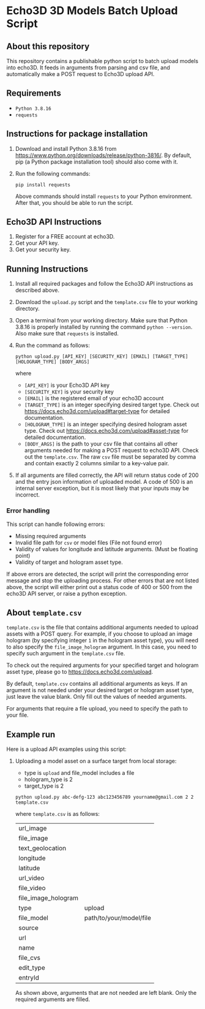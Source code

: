 # Echo3D 3D Models Batch Upload Script

## About this repository

This repository contains a publishable python script to batch upload models into echo3D. It feeds in arguments from parsing and csv file, and automatically make a POST request to Echo3D upload API.

## Requirements

* `Python 3.8.16`
* `requests`

## Instructions for package installation

1. Download and install Python 3.8.16 from https://www.python.org/downloads/release/python-3816/. By default, pip (a Python package installation tool) should also come with it.

2. Run the following commands:
   
   `pip install requests`
   
   Above commands should install `requests` to your Python environment. After that, you should be able to run the script. 

## Echo3D API Instructions

1. Register for a FREE account at echo3D.
3. Get your API key.
4. Get your security key.

## Running Instructions

1. Install all required packages and follow the Echo3D API instructions as described above.

2. Download the `upload.py` script and the `template.csv` file to your working directory.

3. Open a terminal from your working directory. Make sure that Python 3.8.16 is properly installed by running the command `python --version`. Also make sure that `requests` is installed. 

4. Run the command as follows:
   
   `python upload.py [API_KEY] [SECURITY_KEY] [EMAIL] [TARGET_TYPE] [HOLOGRAM_TYPE] [BODY_ARGS]`

   where
   
   * `[API_KEY]` is your Echo3D API key
   * `[SECURITY_KEY]` is your security key
   * `[EMAIL]` is the registered email of your echo3D account
   * `[TARGET_TYPE]` is an integer specifying desired target type. Check out https://docs.echo3d.com/upload#target-type for detailed documentation.
   * `[HOLOGRAM_TYPE]` is an integer specifying desired hologram asset type. Check out https://docs.echo3d.com/upload#asset-type for detailed documentation.
   * `[BODY_ARGS]` is the path to your csv file that contains all other arguments needed for making a POST request to echo3D API. Check out the `template.csv`. The raw `csv` file must be separated by comma and contain exactly 2 columns similar to a key-value pair. 

5. If all arguments are filled correctly, the API will return status code of 200 and the entry json information of uploaded model. A code of 500 is an internal server exception, but it is most likely that your inputs may be incorrect. 

### Error handling

This script can handle following errors:
 
 * Missing required arguments
 * Invalid file path for `csv` or model files (File not found error)
 * Validity of values for longitude and latitude arguments. (Must be floating point)
 * Validity of target and hologram asset type. 

If above errors are detected, the script will print the corresponding error message and stop the uploading process. For other errors that are not listed above, the script will either print out a status code of 400 or 500 from the echo3D API server, or raise a python exception. 

## About `template.csv`

`template.csv` is the file that contains additional arguments needed to upload assets with a POST query. For example, if you choose to upload an image hologram (by specifying integer `1` in the hologram asset type), you will need to also specify the `file_image_hologram` argument. In this case, you need to specify such argument in the `template.csv` file. 

To check out the required arguments for your specified target and hologram asset type, please go to https://docs.echo3d.com/upload. 

By default, `template.csv` contains all additional arguments as keys. If an argument is not needed under your desired target or hologram asset type, just leave the value blank. Only fill out the values of needed arguments.  

For arguments that require a file upload, you need to specify the path to your file. 

## Example run

Here is a upload API examples using this script:

1. Uploading a model asset on a surface target from local storage:
    * type is `upload` and file_model includes a file
    * hologram_type is 2
    * target_type is 2

    `python upload.py abc-defg-123 abc123456789 yourname@gmail.com 2 2 template.csv`

    where `template.csv` is as follows:

    |  |  |
    | ----------- | ----------- |
    | url_image      |        |
    | file_image   |         |
    | text_geolocation   |         |
    | longitude   |        |
    | latitude   |        |
    | url_video   |        |
    | file_video   |         |
    | file_image_hologram  |         |
    | type   | upload       |
    | file_model   | path/to/your/model/file        |
    | source   |        |
    | url   |       |
    | name   |        |
    | file_cvs   |        |
    | edit_type |        |
    | entryId   |        |

    As shown above, arguments that are not needed are left blank. Only the required arguments are filled. 




